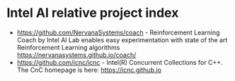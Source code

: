 # Intel AI relative project index

* https://github.com/NervanaSystems/coach - Reinforcement Learning Coach by Intel AI Lab enables easy experimentation with state of the art Reinforcement Learning algorithms https://nervanasystems.github.io/coach/
* https://github.com/icnc/icnc - Intel(R) Concurrent Collections for C++. The CnC homepage is here: https://icnc.github.io
